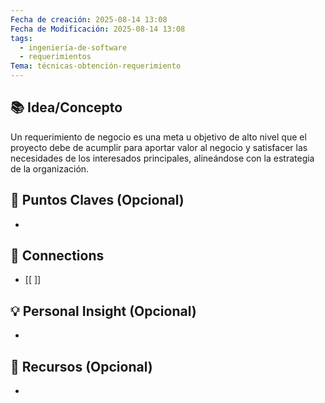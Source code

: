 ```yaml
---
Fecha de creación: 2025-08-14 13:08
Fecha de Modificación: 2025-08-14 13:08
tags:
  - ingeniería-de-software
  - requerimientos
Tema: técnicas-obtención-requerimiento
---
```



## 📚 Idea/Concepto 

Un requerimiento de negocio es una meta u objetivo de alto nivel que el proyecto debe de acumplir para aportar valor al negocio y satisfacer las necesidades de los interesados principales, alineándose con la estrategia de la organización.
## 📌 Puntos Claves (Opcional)
- 

## 🔗 Connections
- [[ ]]

## 💡 Personal Insight (Opcional)
- 
## 🧾 Recursos (Opcional)
- 
